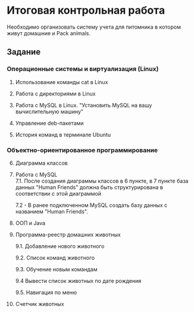 # Итоговая контрольная работа

Необходимо организовать систему учета для питомника в котором живут домашние и Pack animals.

## Задание

### Операционные системы и виртуализация (Linux)
1. Использование команды cat в Linux

2. Работа с директориями в Linux

3. Работа с MySQL в Linux. "Установить MySQL на вашу вычислительную машину"

4. Управление deb-пакетами

5. История команд в терминале Ubuntu

### Объектно-ориентированное программирование
6. Диаграмма классов

7. Работа с MySQL\
    7.1. После создания диаграммы классов в 6 пункте, в 7 пункте база данных "Human Friends" должна быть структурирована в соответствии с этой диаграммой

    7.2   - В ранее подключенном MySQL создать базу данных с названием "Human Friends".

8. ООП и Java

9. Программа-реестр домашних животных

    9.1. Добавление нового животного

    9.2. Список команд животного

    9.3. Обучение новым командам

    9.4 Вывести список животных по дате рождения

    9.5. Навигация по меню

10. Счетчик животных



